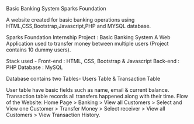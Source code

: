 Basic Banking System Sparks Foundation

A website created for basic banking operations using HTML,CSS,Bootstrap,Javascript,PHP and MYSQL database.

Sparks Foundation Internship Project : Basic Banking System A Web Application used to transfer money between multiple users (Project contains 10 dummy users).

Stack used - Front-end : HTML, CSS, Bootstrap & Javascript Back-end : PHP Database : MySQL

Database contains two Tables- Users Table & Transaction Table

User table have basic fields such as name, email & current balance. Transaction table records all transfers happened along with their time. Flow of the Website: Home Page > Banking > View all Customers > Select and View one Customer > Transfer Money > Select receiver > View all Customers > View Transaction History.
